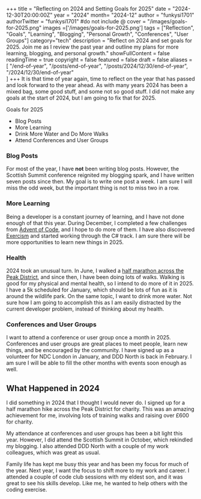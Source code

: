 +++
title = "Reflecting on 2024 and Setting Goals for 2025"
date = "2024-12-30T20:00:00Z"
year = "2024"
month= "2024-12"
author = "funkysi1701"
authorTwitter = "funkysi1701" #do not include @
cover = "/images/goals-for-2025.png"
images =['/images/goals-for-2025.png']
tags = ["Reflection", "Goals", "Learning", "Blogging", "Personal Growth", "Conferences", "User Groups"]
category="tech"
description = "Reflect on 2024 and set goals for 2025. Join me as I review the past year and outline my plans for more learning, blogging, and personal growth."
showFullContent = false
readingTime = true
copyright = false
featured = false
draft = false
aliases = [
    "/end-of-year",
    "/posts/end-of-year",
    "/posts/2024/12/30/end-of-year",
    "/2024/12/30/end-of-year"    
]
+++
It is that time of year again, time to reflect on the year that has passed and look forward to the year ahead. As with many years 2024 has been a mixed bag, some good stuff, and some not so good stuff. I did not make any goals at the start of 2024, but I am going to fix that for 2025.

Goals for 2025

- Blog Posts
- More Learning
- Drink More Water and Do More Walks
- Attend Conferences and User Groups

### Blog Posts

For most of the year, I have **not** been writing blog posts. However, the Scottish Summit conference reignited my blogging spark, and I have written seven posts since then. My goal is to write one post a week. I am sure I will miss the odd week, but the important thing is not to miss two in a row.

### More Learning

Being a developer is a constant journey of learning, and I have not done enough of that this year. During December, I completed a few challenges from [Advent of Code](https://adventofcode.com/), and I hope to do more of them. I have also discovered [Exercism](https://exercism.org/) and started working through the C# track. I am sure there will be more opportunities to learn new things in 2025.

### Health

2024 took an unusual turn. In June, I walked a [half marathon across the Peak District](/posts/2024/charity-hike), and since then, I have been doing lots of walks. Walking is good for my physical and mental health, so I intend to do more of it in 2025. I have a 5k scheduled for January, which should be lots of fun as it is around the wildlife park. On the same topic, I want to drink more water. Not sure how I am going to accomplish this as I am easily distracted by the current developer problem, instead of thinking about my health.

### Conferences and User Groups

I want to attend a conference or user group once a month in 2025. Conferences and user groups are great places to meet people, learn new things, and be encouraged by the community. I have signed up as a volunteer for NDC London in January, and DDD North is back in February. I am sure I will be able to fill the other months with events soon enough as well.

## What Happened in 2024

I did something in 2024 that I thought I would never do. I signed up for a half marathon hike across the Peak District for charity. This was an amazing achievement for me, involving lots of training walks and raising over £600 for charity.

My attendance at conferences and user groups has been a bit light this year. However, I did attend the Scottish Summit in October, which rekindled my blogging. I also attended DDD North with a couple of my work colleagues, which was great as usual.

Family life has kept me busy this year and has been my focus for much of the year. Next year, I want the focus to shift more to my work and career. I attended a couple of code club sessions with my eldest son, and it was great to see his skills develop. Like me, he wanted to help others with the coding exercise.